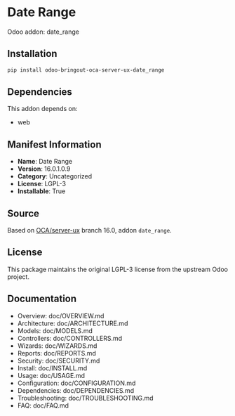 # Date Range

Odoo addon: date_range

## Installation

```bash
pip install odoo-bringout-oca-server-ux-date_range
```

## Dependencies

This addon depends on:
- web

## Manifest Information

- **Name**: Date Range
- **Version**: 16.0.1.0.9
- **Category**: Uncategorized
- **License**: LGPL-3
- **Installable**: True

## Source

Based on [OCA/server-ux](https://github.com/OCA/server-ux) branch 16.0, addon `date_range`.

## License

This package maintains the original LGPL-3 license from the upstream Odoo project.

## Documentation

- Overview: doc/OVERVIEW.md
- Architecture: doc/ARCHITECTURE.md
- Models: doc/MODELS.md
- Controllers: doc/CONTROLLERS.md
- Wizards: doc/WIZARDS.md
- Reports: doc/REPORTS.md
- Security: doc/SECURITY.md
- Install: doc/INSTALL.md
- Usage: doc/USAGE.md
- Configuration: doc/CONFIGURATION.md
- Dependencies: doc/DEPENDENCIES.md
- Troubleshooting: doc/TROUBLESHOOTING.md
- FAQ: doc/FAQ.md
